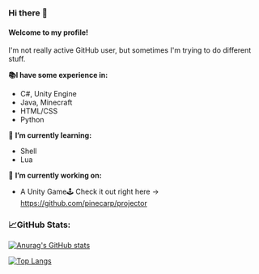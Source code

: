 ### Hi there 👋 
#### Welcome to my profile!
I'm not really active GitHub user, but sometimes I'm trying to do different stuff.


**📚I have some experience in:**
- C#, Unity Engine
- Java, Minecraft
- HTML/CSS
- Python


🌱 **I’m currently learning:**
- Shell
- Lua


🔭 **I’m currently working on:**
- A Unity Game🕹️ Check it out right here -> https://github.com/pinecarp/projector


### 📈GitHub Stats:


[![Anurag's GitHub stats](https://github-readme-stats.vercel.app/api?username=pinecarp&count_private=true)](https://github.com/anuraghazra/github-readme-stats)

[![Top Langs](https://github-readme-stats.vercel.app/api/top-langs/?username=pinecarp&layout=compact)](https://github.com/anuraghazra/github-readme-stats)
